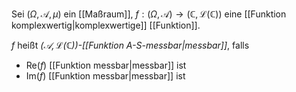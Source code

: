 Sei $(\Omega, \mathcal{A}, \mu)$ ein [[Maßraum]], $f: (\Omega, \mathcal{A}) \to (\mathbb{C}, \mathcal{L}(\mathbb{C}))$ eine [[Funktion komplexwertig|komplexwertige]] [[Funktion]].

$f$ heißt *$(\mathcal{A}, \mathcal{L}(\mathbb{C}))$-[[Funktion A-S-messbar|messbar]]*, falls
- $\text{Re}(f)$ [[Funktion messbar|messbar]] ist
- $\text{Im}(f)$ [[Funktion messbar|messbar]] ist